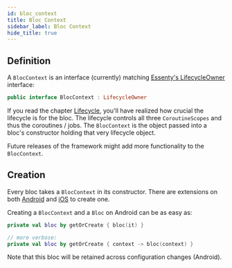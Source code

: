 ```yaml
---
id: bloc_context
title: Bloc Context
sidebar_label: Bloc Context
hide_title: true
---
```


## Definition

A `BlocContext` is an interface (currently) matching [Essenty's LifecycleOwner](https://github.com/arkivanov/Essenty) interface:

```kotlin
public interface BlocContext : LifecycleOwner
```

If you read the chapter [Lifecycle](./lifecycle), you'll have realized how crucial the lifecycle is for the bloc. The lifecycle controls all three `CoroutineScopes` and thus  the coroutines / jobs. The `BlocContext` is the object passed into a bloc's constructor holding that very lifecycle object.

Future releases of the framework might add more functionality to the `BlocContext`.

## Creation

Every bloc takes a `BlocContext` in its constructor. There are extensions on both [Android](../../extensions/android/android_bloc_context) and [iOS](../../extensions/ios) to create one.

Creating a `BlocContext` and a `Bloc` on Android can be as easy as:

```kotlin
private val bloc by getOrCreate { bloc(it) }

// more verbose:
private val bloc by getOrCreate { context -> bloc(context) }
```

Note that this bloc will be retained across configuration changes (Android).